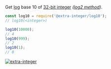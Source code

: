 Get [log] base 10 of [32-bit integer] *([log2 method])*.

```javascript
const log10 = require('@extra-integer/log10');
// log10(<integer>)

log10(10000);
// 4
log10(999);
// 2
log10(1);
// 0
```


[![extra-integer](https://i.imgur.com/toEbRv5.jpg)](https://www.npmjs.com/package/extra-integer)

[log]: https://en.wikipedia.org/wiki/Logarithm
[32-bit integer]: https://developer.mozilla.org/en-US/docs/Web/JavaScript/Reference/Operators/Bitwise_Operators
[log2 method]: https://graphics.stanford.edu/~seander/bithacks.html#IntegerLog10
